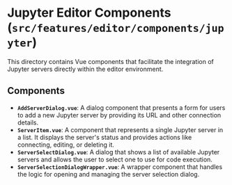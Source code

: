 # Jupyter Editor Components (`src/features/editor/components/jupyter`)

This directory contains Vue components that facilitate the integration of Jupyter servers directly within the editor environment.

## Components

-   **`AddServerDialog.vue`**: A dialog component that presents a form for users to add a new Jupyter server by providing its URL and other connection details.
-   **`ServerItem.vue`**: A component that represents a single Jupyter server in a list. It displays the server's status and provides actions like connecting, editing, or deleting it.
-   **`ServerSelectDialog.vue`**: A dialog that shows a list of available Jupyter servers and allows the user to select one to use for code execution.
-   **`ServerSelectionDialogWrapper.vue`**: A wrapper component that handles the logic for opening and managing the server selection dialog. 